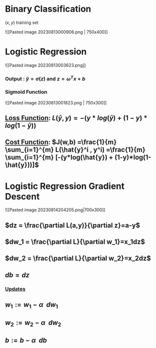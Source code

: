 # Binary Classification

$(x,y)$ training set

![[Pasted image 20230813000906.png | 750x400]]



# Logistic Regression


![[Pasted image 20230813003623.png]]

### Output : $\hat{y} = \sigma(z)$ and $z = \omega^T x + b$

### Sigmoid Function

![[Pasted image 20230813001823.png | 750x300]]


## <u>Loss Function</u>: $L(\hat{y},y)=-(y*log(\hat{y}) + (1-y)*log(1-\hat{y}))$

## <u>Cost Function</u>: $J(w,b) =\frac{1}{m}  \sum_{i=1}^{m} L(\hat{y}^i , y^i) =\frac{1}{m}  \sum_{i=1}^{m} [-(y*log(\hat{y}) + (1-y)*log(1-\hat{y}))]$



# Logistic Regression Gradient Descent

![[Pasted image 20230814204205.png|700x300]]


## $dz = \frac{\partial L(a,y)}{\partial z}=a-y$
## $dw_1 = \frac{\partial L}{\partial w_1}=x_1dz$
## $dw_2 = \frac{\partial L}{\partial w_2}=x_2dz$

## $db=dz$

### <u>Updates</u>
## $w_1 := w_1-\alpha \ \  dw_1$
## $w_2 := w_2-\alpha \ \  dw_2$
## $b := b-\alpha \ \  db$





















